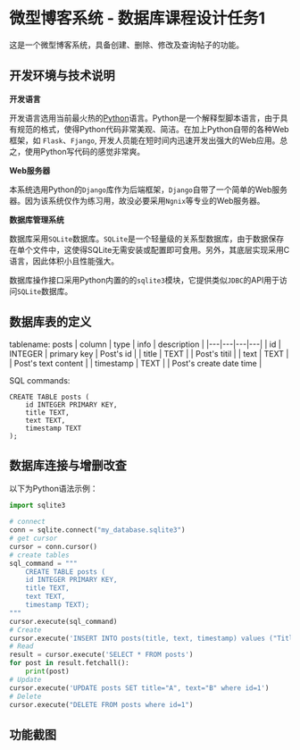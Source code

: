 微型博客系统 - 数据库课程设计任务1
======

这是一个微型博客系统，具备创建、删除、修改及查询帖子的功能。 


开发环境与技术说明
------

**开发语言**

开发语言选用当前最火热的[Python](https://www.python.org/)语言。Python是一个解释型脚本语言，由于具有规范的格式，使得Python代码非常美观、简洁。在加上Python自带的各种Web框架，如 `Flask`、`Fjango`, 开发人员能在短时间内迅速开发出强大的Web应用。总之，使用Python写代码的感觉非常爽。

**Web服务器**

本系统选用Python的`Django`库作为后端框架，`Django`自带了一个简单的Web服务器。因为该系统仅作为练习用，故没必要采用`Ngnix`等专业的Web服务器。

**数据库管理系统**

数据库采用`SQLite`数据库。`SQLite`是一个轻量级的关系型数据库，由于数据保存在单个文件中，这使得SQLite无需安装或配置即可食用。另外，其底层实现采用C语言，因此体积小且性能强大。

数据库操作接口采用Python内置的的`sqlite3`模块，它提供类似`JDBC`的API用于访问`SQLite`数据库。

数据库表的定义
------

tablename: posts
| column | type | info | description |
|---|---|---|---|
|  id | INTEGER | primary key | Post's id |
| title | TEXT |  | Post's titil |
| text | TEXT | | Post's text content |
| timestamp | TEXT | | Post's create date time |

SQL commands:
```
CREATE TABLE posts (
    id INTEGER PRIMARY KEY,
    title TEXT,
    text TEXT,
	timestamp TEXT
);
```

数据库连接与增删改查
-------

以下为Python语法示例：
```python
import sqlite3

# connect
conn = sqlite.connect("my_database.sqlite3")
# get cursor
cursor = conn.cursor()
# create tables
sql_command = """
	CREATE TABLE posts (
	id INTEGER PRIMARY KEY,
	title TEXT,
	text TEXT,
	timestamp TEXT);
"""
cursor.execute(sql_command)
# Create
cursor.execute('INSERT INTO posts(title, text, timestamp) values ("Title", "Text", "Time")')
# Read
result = cursor.execute('SELECT * FROM posts')
for post in result.fetchall():
	print(post)
# Update
cursor.execute('UPDATE posts SET title="A", text="B" where id=1')
# Delete
cursor.execute("DELETE FROM posts where id=1")

```

功能截图
-------










